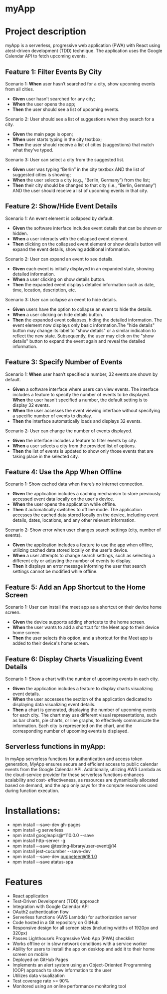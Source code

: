 # myApp 
# Project description
myApp is a serverless, progressive web application (PWA) with React using atest-driven development (TDD) technique. The application uses the Google 
Calendar API to fetch upcoming events.

## Feature 1: Filter Events By City
Scenario 1: **When** user hasn’t searched for a city, show upcoming events from all cities.
* **Given** user hasn’t searched for any city;
* **When** the user opens the app;
* **Then** the user should see a list of upcoming events.

Scenario 2: User should see a list of suggestions when they search for a city.
* **Given** the main page is open;
* **When** user starts typing in the city textbox;
* **Then** the user should receive a list of cities (suggestions) that match what they’ve typed.

Scenario 3: User can select a city from the suggested list.
* **Given** user was typing “Berlin” in the city textbox AND the list of suggested cities is showing;
* **When** the user selects a city (e.g., “Berlin, Germany”) from the list;
* **Then** their city should be changed to that city (i.e., “Berlin, Germany”) AND the user should receive a list of upcoming events in that city.

## Feature 2: Show/Hide Event Details
Scenario 1: An event element is collapsed by default.
* **Given** the software interface includes event details that can be shown or hidden.
* **When** a user interacts with the collapsed event element.
* **Then** clicking on the collapsed event element or show details button will expand the event details, showing additional information.

Scenario 2: User can expand an event to see details.
* **Given** each event is initially displayed in an expanded state, showing detailed information.
* **When** a user clicking on show details button.
* **Then** the expanded event displays detailed information such as date, time, location, description, etc.

Scenario 3: User can collapse an event to hide details.
* **Given** users have the option to collapse an event to hide the details.
* **When** a user clicking on hide details button.
* **Then** the expanded event collapses, hiding the detailed information. The event element now displays only basic information.The "hide details" button may 
  change its label to "show details" or a similar indication to reflect the new state. Subsequently, the user may click on the "show details" button to 
  expand the event again and reveal the detailed information.

## Feature 3: Specify Number of Events
Scenario 1: **When** user hasn’t specified a number, 32 events are shown by default.
* **Given** a software interface where users can view events. The interface includes a feature to specify the number of events to be displayed. **When** the user 
  hasn't specified a number, the default setting is to display 32 events.
* **When** the user accesses the event viewing interface without specifying a specific number of events to display.
* **Then** the interface automatically loads and displays 32 events.

Scenario 2: User can change the number of events displayed.
* **Given** the interface includes a feature to filter events by city.
* **When** a user selects a city from the provided list of options.
* **Then** the list of events is updated to show only those events that are taking place in the selected city.

## Feature 4: Use the App **When** Offline
Scenario 1: Show cached data when there’s no internet connection.
* **Given** the application includes a caching mechanism to store previously accessed event data locally on the user's device.
* **When** the user opens the application while offline.
* **Then** it automatically switches to offline mode. The application accesses the cached data stored locally on the device, including event details, dates, 
  locations, and any other relevant information.

Scenario 2: Show error when user changes search settings (city, number of events).
* **Given** the application includes a feature to use the app when offline, utilizing cached data stored locally on the user's device.
* **When** a user attempts to change search settings, such as selecting a different city or adjusting the number of events to display.
* **Then** it displays an error message informing the user that search settings cannot be modified while offline.

## Feature 5: Add an App Shortcut to the Home Screen
Scenario 1: User can install the meet app as a shortcut on their device home screen.
* **Given** the device supports adding shortcuts to the home screen.
* **When** the user wants to add a shortcut for the Meet app to their device home screen.
* **Then** the user selects this option, and a shortcut for the Meet app is added to their device's home screen.

## Feature 6: Display Charts Visualizing Event Details
Scenario 1: Show a chart with the number of upcoming events in each city.
* **Given** the application includes a feature to display charts visualizing event details.
* **When** the user accesses the section of the application dedicated to displaying data visualizing event details.
* **Then** a chart is generated, displaying the number of upcoming events for each city. The chart may use different visual representations, such as bar charts, 
pie charts, or line graphs, to effectively communicate the information. Each city is represented on the chart, and the corresponding number of upcoming 
events is displayed.




## Serverless functions in myApp:
 In myApp serverless functions for authentication and access token generation, MyApp ensures secure and efficient access to public calendar events from the 
 Google Calendar API. Additionally, utilizing AWS Lambda as the cloud-service provider for these serverless functions enhances scalability and cost- 
 effectiveness, as resources are dynamically allocated based on demand, and the app only pays for the compute resources used during function execution.


# Installations:
* npm install --save-dev gh-pages
* npm install -g serverless
* npm install googleapis@^110.0.0 --save
* npm install http-server -g
* npm install --save @testing-library/user-event@14
* npm install jest-cucumber --save-dev
* npm install --save-dev puppeteer@18.1.0
* npm install --save atatus-spa

  
# Features
* React application
* Test-Driven Development (TDD) approach
* Integration with Google Calendar API
* OAuth2 authentication flow
* Serverless functions (AWS Lambda) for authorization server
* Code hosted in a Git repository on GitHub
* Responsive design for all screen sizes (including widths of 1920px and 320px)
* Passes Lighthouse’s Progressive Web App (PWA) checklist
* Works offline or in slow network conditions with a service worker
* Ability for users to install the app on desktop and add it to their home screen on mobile
* Deployed on GitHub Pages
* Implements an alert system using an Object-Oriented Programming (OOP) approach to show information to the user
* Utilizes data visualization
* Test coverage rate >= 90%
* Monitored using an online performance monitoring tool
  









  

















  

 



